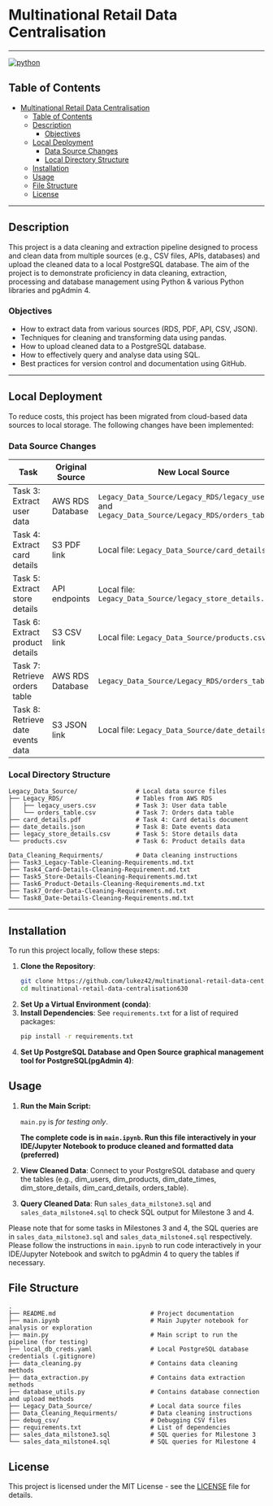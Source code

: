 # Multinational Retail Data Centralisation

---
[![python](https://img.shields.io/badge/python-3.10.15-blue?style=plastic&logo=python)](https://www.python.org/downloads/release/python-31015/)
## Table of Contents
- [Multinational Retail Data Centralisation](#multinational-retail-data-centralisation)
  - [Table of Contents](#table-of-contents)
  - [Description](#description)
    - [Objectives](#objectives)
  - [Local Deployment](#local-deployment)
    - [Data Source Changes](#data-source-changes)
    - [Local Directory Structure](#local-directory-structure)
  - [Installation](#installation)
  - [Usage](#usage)
  - [File Structure](#file-structure)
  - [License](#license)

---

## Description
This project is a data cleaning and extraction pipeline designed to process and clean data from multiple sources (e.g., CSV files, APIs, databases) and upload the cleaned data to a local PostgreSQL database. The aim of the project is to demonstrate proficiency in data cleaning, extraction, processing and database management using Python & various Python libraries and pgAdmin 4.

### Objectives
- How to extract data from various sources (RDS, PDF, API, CSV, JSON).
- Techniques for cleaning and transforming data using pandas.
- How to upload cleaned data to a PostgreSQL database.
- How to effectively query and analyse data using SQL.
- Best practices for version control and documentation using GitHub.

---

## Local Deployment

To reduce costs, this project has been migrated from cloud-based data sources to local storage. The following changes have been implemented:

### Data Source Changes

| Task | Original Source | New Local Source |
|------|----------------|-----------------|
| Task 3: Extract user data | AWS RDS Database | `Legacy_Data_Source/Legacy_RDS/legacy_users.csv` and `Legacy_Data_Source/Legacy_RDS/orders_table.csv` |
| Task 4: Extract card details | S3 PDF link | Local file: `Legacy_Data_Source/card_details.pdf` |
| Task 5: Extract store details | API endpoints | Local file: `Legacy_Data_Source/legacy_store_details.csv` |
| Task 6: Extract product details | S3 CSV link | Local file: `Legacy_Data_Source/products.csv` |
| Task 7: Retrieve orders table | AWS RDS Database | `Legacy_Data_Source/Legacy_RDS/orders_table.csv` |
| Task 8: Retrieve date events data | S3 JSON link | Local file: `Legacy_Data_Source/date_details.json` |

### Local Directory Structure

```
Legacy_Data_Source/                # Local data source files
├── Legacy_RDS/                    # Tables from AWS RDS
│   ├── legacy_users.csv           # Task 3: User data table
│   └── orders_table.csv           # Task 7: Orders data table
├── card_details.pdf               # Task 4: Card details document
├── date_details.json              # Task 8: Date events data
├── legacy_store_details.csv       # Task 5: Store details data
└── products.csv                   # Task 6: Product details data

Data_Cleaning_Requirments/         # Data cleaning instructions
├── Task3_Legacy-Table-Cleaning-Requirements.md.txt
├── Task4_Card-Details-Cleaning-Requirement.md.txt
├── Task5_Store-Details-Cleaning-Requirements.md.txt
├── Task6_Product-Details-Cleaning-Requirements.md.txt
├── Task7_Order-Data-Cleaning-Requirements.md.txt
└── Task8_Date-Details-Cleaning-Requirements.md.txt
```

---

## Installation
To run this project locally, follow these steps:

1. **Clone the Repository**:
   ```bash
   git clone https://github.com/lukez42/multinational-retail-data-centralisation630.git
   cd multinational-retail-data-centralisation630
   ```
2. **Set Up a Virtual Environment (conda)**:
3. **Install Dependencies**:
   See `requirements.txt` for a list of required packages:
   ```bash
   pip install -r requirements.txt
   ```
4. **Set Up PostgreSQL Database and Open Source graphical management tool for PostgreSQL(pgAdmin 4)**:

## Usage

1. **Run the Main Script:**
   <!-- ```
   python main.py
   ```
   or -->
   `main.py` is *for testing only*.

   **The complete code is in `main.ipynb`. Run this file interactively in your IDE/Jupyter Notebook to produce cleaned and formatted data (preferred)**

2. **View Cleaned Data**:
   Connect to your PostgreSQL database and query the tables (e.g., dim_users, dim_products, dim_date_times, dim_store_details, dim_card_details, orders_table).

3. **Query Cleaned Data**:
   Run `sales_data_milstone3.sql` and `sales_data_milstone4.sql` to check SQL output for Milestone 3 and 4.

Please note that for some tasks in Milestones 3 and 4, the SQL queries are in `sales_data_milstone3.sql` and `sales_data_milstone4.sql` respectively. Please follow the instructions in `main.ipynb` to run code interactively in your IDE/Jupyter Notebook and switch to pgAdmin 4 to query the tables if necessary.

## File Structure
```
.
├── README.md                          # Project documentation
├── main.ipynb                         # Main Jupyter notebook for analysis or exploration
├── main.py                            # Main script to run the pipeline (for testing)
├── local_db_creds.yaml                # Local PostgreSQL database credentials (.gitignore)
├── data_cleaning.py                   # Contains data cleaning methods
├── data_extraction.py                 # Contains data extraction methods
├── database_utils.py                  # Contains database connection and upload methods
├── Legacy_Data_Source/                # Local data source files
├── Data_Cleaning_Requirments/         # Data cleaning instructions
├── debug_csv/                         # Debugging CSV files
├── requirements.txt                   # List of dependencies
├── sales_data_milstone3.sql           # SQL queries for Milestone 3
└── sales_data_milstone4.sql           # SQL queries for Milestone 4
```

## License

This project is licensed under the MIT License - see the [LICENSE](LICENSE) file for details.
